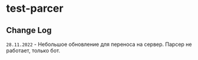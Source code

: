 # test-parcer

## Change Log

`28.11.2022` - Небольшое обновление для переноса на сервер. Парсер не работает, только бот.